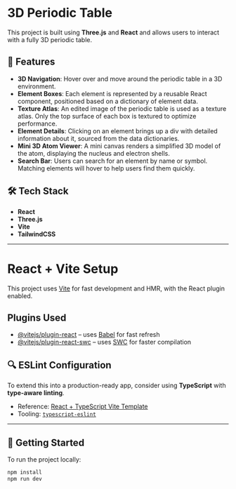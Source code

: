 # 3D Periodic Table

This project is built using **Three.js** and **React** and allows users to interact with a fully 3D periodic table.

## 🔬 Features

- **3D Navigation**: Hover over and move around the periodic table in a 3D environment.
- **Element Boxes**: Each element is represented by a reusable React component, positioned based on a dictionary of element data.
- **Texture Atlas**: An edited image of the periodic table is used as a texture atlas. Only the top surface of each box is textured to optimize performance.
- **Element Details**: Clicking on an element brings up a div with detailed information about it, sourced from the data dictionaries.
- **Mini 3D Atom Viewer**: A mini canvas renders a simplified 3D model of the atom, displaying the nucleus and electron shells.
- **Search Bar**: Users can search for an element by name or symbol. Matching elements will hover to help users find them quickly.

## 🛠️ Tech Stack

- **React**
- **Three.js**
- **Vite**
- **TailwindCSS**

---

# React + Vite Setup

This project uses [Vite](https://vitejs.dev/) for fast development and HMR, with the React plugin enabled.

## Plugins Used

- [@vitejs/plugin-react](https://github.com/vitejs/vite-plugin-react/blob/main/packages/plugin-react) – uses [Babel](https://babeljs.io/) for fast refresh
- [@vitejs/plugin-react-swc](https://github.com/vitejs/vite-plugin-react/blob/main/packages/plugin-react-swc) – uses [SWC](https://swc.rs/) for faster compilation

## 🔍 ESLint Configuration

To extend this into a production-ready app, consider using **TypeScript** with **type-aware linting**.

- Reference: [React + TypeScript Vite Template](https://github.com/vitejs/vite/tree/main/packages/create-vite/template-react-ts)
- Tooling: [`typescript-eslint`](https://typescript-eslint.io)

---

## 🚀 Getting Started

To run the project locally:

```bash
npm install
npm run dev
